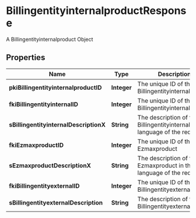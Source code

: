 

# BillingentityinternalproductResponse

A Billingentityinternalproduct Object

## Properties

| Name | Type | Description | Notes |
|------------ | ------------- | ------------- | -------------|
|**pkiBillingentityinternalproductID** | **Integer** | The unique ID of the Billingentityinternalproduct |  |
|**fkiBillingentityinternalID** | **Integer** | The unique ID of the Billingentityinternal. |  |
|**sBillingentityinternalDescriptionX** | **String** | The description of the Billingentityinternal in the language of the requester |  |
|**fkiEzmaxproductID** | **Integer** | The unique ID of the Ezmaxproduct |  |
|**sEzmaxproductDescriptionX** | **String** | The description of the Ezmaxproduct in the language of the requester |  |
|**fkiBillingentityexternalID** | **Integer** | The unique ID of the Billingentityexternal |  |
|**sBillingentityexternalDescription** | **String** | The description of the Billingentityexternal |  |



